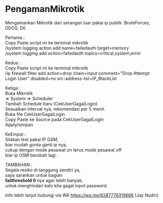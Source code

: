 # PengamanMikrotik

Mengamankan Mikrotik dari serangan luar pakai ip publik.
BruteForces, DDOS, Dll.

Pertama : <br>
Copy Paste script ini ke terminal mikrotik <br>
/system logging action add name=failedauth target=memory <br>
/system logging add action=failedauth topics=critical,system,error

Kedua : <br>
Copy Paste script ini ke terminal mikrotik <br>
/ip firewall filter add action=drop chain=input comment="Drop Attempt Login User" disabled=no src-address-list=IP_BlackList

Ketiga : <br>
Buka Mikrotik <br>
=> System => Scheduler  <br>
Tambah Schedule baru (CekUserGagalLogin) <br>
Sesuaikan interval nya, rekomendasi per 5 menit. <br>
Buka file CekUserGagalLogin <br>
Copy Paste ke Source pada CekUserGagalLogin <br>
Apply/simpan

KeEmpat : <br>
Silakan test pakai IP GSM, <br>
biar mudah gonta ganti ip nya, <br>
cukup dengan mode pesawat on terus mode pesawat off <br>
biar ip GSM berubah lagi. <br>

TAMBAHAN :  <br>
Segala resiko di tanggung sendiri ya, <br>
saya sarankan untuk bagian  <br>
<b>failthreshold 0</b> nya agar lebih banyak,  <br>
untuk menghindari kalo kita gagal input password.

Info lebih lanjut hubungi via WA https://wa.me/6287776319666 (Jay Nudin)
